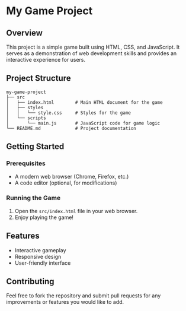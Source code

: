 # My Game Project

## Overview
This project is a simple game built using HTML, CSS, and JavaScript. It serves as a demonstration of web development skills and provides an interactive experience for users.

## Project Structure
```
my-game-project
├── src
│   ├── index.html        # Main HTML document for the game
│   ├── styles
│   │   └── style.css     # Styles for the game
│   └── scripts
│       └── main.js       # JavaScript code for game logic
└── README.md             # Project documentation
```

## Getting Started

### Prerequisites
- A modern web browser (Chrome, Firefox, etc.)
- A code editor (optional, for modifications)

### Running the Game
1. Open the `src/index.html` file in your web browser.
2. Enjoy playing the game!

## Features
- Interactive gameplay
- Responsive design
- User-friendly interface

## Contributing
Feel free to fork the repository and submit pull requests for any improvements or features you would like to add.